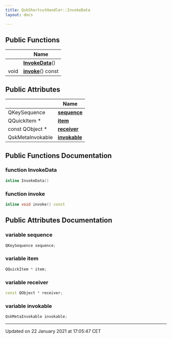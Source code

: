```yaml
---
title: QskShortcutHandler::InvokeData
layout: docs

---
```





## Public Functions

|                | Name           |
| -------------- | -------------- |
| | **[InvokeData](/docs/classes/class_qsk_shortcut_handler_1_1_invoke_data/#function-invokedata)**() |
| void | **[invoke](/docs/classes/class_qsk_shortcut_handler_1_1_invoke_data/#function-invoke)**() const |

## Public Attributes

|                | Name           |
| -------------- | -------------- |
| QKeySequence | **[sequence](/docs/classes/class_qsk_shortcut_handler_1_1_invoke_data/#variable-sequence)**  |
| QQuickItem * | **[item](/docs/classes/class_qsk_shortcut_handler_1_1_invoke_data/#variable-item)**  |
| const QObject * | **[receiver](/docs/classes/class_qsk_shortcut_handler_1_1_invoke_data/#variable-receiver)**  |
| QskMetaInvokable | **[invokable](/docs/classes/class_qsk_shortcut_handler_1_1_invoke_data/#variable-invokable)**  |

## Public Functions Documentation

### function InvokeData

```cpp
inline InvokeData()
```


### function invoke

```cpp
inline void invoke() const
```


## Public Attributes Documentation

### variable sequence

```cpp
QKeySequence sequence;
```


### variable item

```cpp
QQuickItem * item;
```


### variable receiver

```cpp
const QObject * receiver;
```


### variable invokable

```cpp
QskMetaInvokable invokable;
```


-------------------------------

Updated on 22 January 2021 at 17:05:47 CET